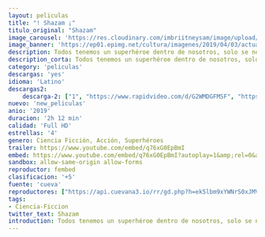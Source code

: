 ```yaml
---
layout: peliculas
title: "! Shazam ¡"
titulo_original: "Shazam"
image_carousel: 'https://res.cloudinary.com/imbriitneysam/image/upload/v1555715088/shazam-poster-min.jpg'
image_banner: 'https://ep01.epimg.net/cultura/imagenes/2019/04/03/actualidad/1554292991_534906_1554330575_noticia_normal.jpg'
description: Todos tenemos un superhéroe dentro de nosotros, solo se necesita un poco de magia para sacarlo. En el caso de Billy Batson, al gritar una sola palabra, SHAZAM, este niño adoptivo de 14 años de edad puede convertirse en el Superhéroe adulto Shazam, cortesía de un antiguo mago. Todavía un niño en el corazón, dentro de un cuerpo desgarrado y divino, Shazam se deleita en esta versión adulta de sí mismo al hacer lo que cualquier adolescente haría con superpoderes, ¡diviértete con ellos! ¿Puede volar? ¿Tiene visión de rayos X? ¿Puede disparar un rayo de sus manos?. Pero necesitará dominar estos poderes rápidamente para luchar contra las fuerzas mortales del mal controladas por el Dr. Thaddeus Sivana
description_corta: Todos tenemos un superhéroe dentro de nosotros, solo se necesita un poco de magia para sacarlo. En el caso de Billy Batson, al gritar una sola palabra, SHAZAM, este niño adoptivo de 14 años de edad puede convertirse en el...
category: 'peliculas'
descargas: 'yes'
idioma: 'Latino'
descargas2:
    descarga-2: ["1", "https://www.rapidvideo.com/d/G2WMDGFMSF", "https://www.google.com/s2/favicons?domain=www.rapidvideo.com","RapidVideo","https://res.cloudinary.com/imbriitneysam/image/upload/v1541473684/mexico.png", "Latino", "Full HD"]
nuevo: 'new_peliculas'
anio: '2019'
duracion: '2h 12 min'
calidad: 'Full HD'
estrellas: '4'
genero: Ciencia Ficción, Acción, Superhéroes
trailer: https://www.youtube.com/embed/q76xG0EpBmI
embed: https://www.youtube.com/embed/q76xG0EpBmI?autoplay=1&amp;rel=0&amp;hd=1&border=0&wmode=opaque&enablejsapi=1&modestbranding=1&controls=1&showinfo=0
sandbox: allow-same-origin allow-forms
reproductor: fembed
clasificacion: '+5'
fuente: 'cueva'
reproductores: ["https://api.cuevana3.io/rr/gd.php?h=ek5lbm9xYWNrS0xJMVp5b21KREk0dFBLbjVkaHhkRGdrOG1jbnBpUnhhS1Z0MzZHbnRHd3l0VE5vcGFXeHR1cXVKV0xsWG5XcEttbDFtYWpuN3VhcWQ2U3FadVkyUT09"]
tags:
- Ciencia-Ficcion
twitter_text: Shazam
introduction: Todos tenemos un superhéroe dentro de nosotros, solo se necesita un poco de magia para sacarlo. En el caso de Billy Batson, al gritar una sola palabra, SHAZAM, este niño adoptivo de 14 años de edad puede convertirse en el...
---
```









